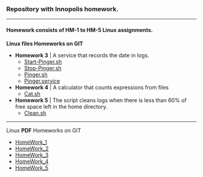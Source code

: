 ### Repository with __Innopolis__ homework.
___

#### Homework consists of HM-1 to HM-5 __Linux__ assignments.

**Linux files Homeworks on GIT**

* __Homework 3__ | A service that records the date in logs.
  * [Start-Pinger.sh](https://github.com/AyuBBlack/Devops/blob/main/Linux/start-pinger.sh)
  * [Stop-Pinger.sh](https://github.com/AyuBBlack/Devops/blob/main/Linux/stop-pinger.sh)
  * [Pinger.sh](https://github.com/AyuBBlack/Devops/blob/main/Linux/pinger.sh)
  * [Pinger.service](https://github.com/AyuBBlack/Devops/blob/main/Linux/pinger.service)
* __Homework 4__ | A calculator that counts expressions from files
  * [Cat.sh](https://github.com/AyuBBlack/Devops/blob/main/Linux/cat.sh)
* __Homework 5__ | The script cleans logs when there is less than 60% of free space left in the home directory.
  * [Clean.sh](https://github.com/AyuBBlack/Devops/blob/main/Linux/clean.sh)

___

Linux **PDF** Homeworks on GIT

* [HomeWork_1](https://github.com/AyuBBlack/Devops/blob/main/HomeWorks/HM_1.pdf)
* [HomeWork_2](https://github.com/AyuBBlack/Devops/blob/main/HomeWorks/HM-2.pdf)
* [HomeWork_3](https://github.com/AyuBBlack/Devops/blob/main/HomeWorks/HM-3.pdf)
* [HomeWork_4](https://github.com/AyuBBlack/Devops/blob/main/HomeWorks/HM-4.pdf)
* [HomeWork_5](https://github.com/AyuBBlack/Devops/blob/main/HomeWorks/HM-5.pdf)


